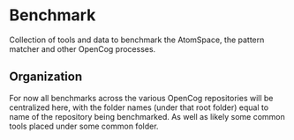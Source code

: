 # Benchmark

Collection of tools and data to benchmark the AtomSpace, the pattern
matcher and other OpenCog processes.

## Organization

For now all benchmarks across the various OpenCog repositories will be
centralized here, with the folder names (under that root folder) equal
to name of the repository being benchmarked. As well as likely some
common tools placed under some common folder.
